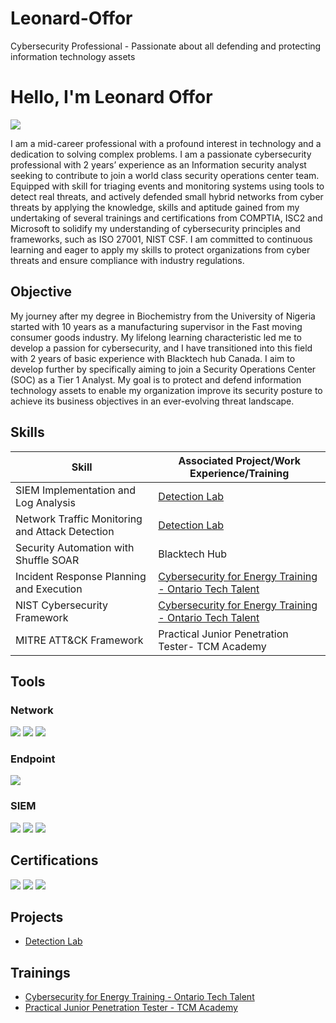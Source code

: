 # Leonard-Offor
Cybersecurity Professional - Passionate about all defending and protecting information technology assets


# Hello, I'm Leonard Offor
<a href="https://www.linkedin.com/in/leonard-offor/"><img src="https://img.shields.io/badge/-LinkedIn-0072b1?&style=for-the-badge&logo=linkedin&logoColor=white" /></a>

I am a mid-career professional with a profound interest in technology and a dedication to solving complex problems. I am a passionate cybersecurity professional with 2 years’ experience as an Information security analyst seeking to contribute to join a world class security operations center team. Equipped with skill for triaging events and monitoring systems using tools to detect real threats, and actively defended small hybrid networks from cyber threats by applying the knowledge, skills and aptitude gained from my undertaking of several trainings and certifications from COMPTIA, ISC2 and Microsoft to solidify my understanding of cybersecurity principles and frameworks, such as ISO 27001, NIST CSF. I am committed to continuous learning and eager to apply my skills to protect organizations from cyber threats and ensure compliance with industry regulations. 

## Objective

My journey after my degree in Biochemistry from the University of Nigeria started with 10 years as a manufacturing supervisor in the Fast moving consumer goods industry. My lifelong learning characteristic led me to develop a passion for cybersecurity, and I have transitioned into this field with 2 years of basic experience with Blacktech hub Canada. I aim to develop further by specifically aiming to join a Security Operations Center (SOC) as a Tier 1 Analyst. My goal is to protect and defend information technology assets to enable my organization improve its security posture to achieve its business objectives in an ever-evolving threat landscape.

## Skills

| Skill                                         | Associated Project/Work Experience/Training       |
|-----------------------------------------------|---------------------------------------------------|
| SIEM Implementation and Log Analysis          | <a href="https://github.com/Davinci042/Detection-Lab">Detection Lab</a>|
| Network Traffic Monitoring and Attack Detection | <a href="https://github.com/Davinci042/Detection-Lab">Detection Lab</a>|
| Security Automation with Shuffle SOAR         | Blacktech Hub|
| Incident Response Planning and Execution      | <a href="https://github.com/Davinci042/Ontario-Tech-Cybersecurity-for-Energy-">Cybersecurity for Energy Training - Ontario Tech Talent</a>|
| NIST Cybersecurity Framework                  |  <a href="https://github.com/Davinci042/Ontario-Tech-Cybersecurity-for-Energy-">Cybersecurity for Energy Training - Ontario Tech Talent</a>|
| MITRE ATT&CK Framework                        | Practical Junior Penetration Tester- TCM Academy|


## Tools

### Network
<div>
    <img src="https://img.shields.io/badge/-Wireshark-1679A7?&style=for-the-badge&logo=Wireshark&logoColor=white" />
    <img src="https://img.shields.io/badge/-Nmap-990000?&style=for-the-badge&logo=nmap&logoColor=white" />
    <img src="https://img.shields.io/badge/-Metasploit-ED1C24?&style=for-the-badge&logo=metasploit&logoColor=white" />

</div>

### Endpoint
<div>
    <img src="https://img.shields.io/badge/-Microsoft_Defender_for_Endpoint-00A4EF?&style=for-the-badge&logo=Microsoft&logoColor=white" />
</div>

### SIEM
<div>
    <img src="https://img.shields.io/badge/-Microsoft_Sentinel-0078D4?&style=for-the-badge&logo=Microsoft&logoColor=white" />
    <img src="https://img.shields.io/badge/-Splunk-000000?&style=for-the-badge&logo=Splunk&logoColor=white" />
    <img src="https://img.shields.io/badge/-Elastic-005571?&style=for-the-badge&logo=Elastic&logoColor=white" />
</div>

## Certifications
<div>
<img src="https://img.shields.io/badge/-Security%2B-FF0000?&style=for-the-badge&logo=CompTIA&logoColor=white" />
<img src="https://img.shields.io/badge/-Azure%20Fundamentals-0078D4?&style=for-the-badge&logo=microsoftazure&logoColor=white" />
<img src="https://img.shields.io/badge/-ISC2%20Cybersecurity-0058E2?&style=for-the-badge&logo=isc2&logoColor=white" />
</div>

## Projects
- <a href="https://github.com/Davinci042/Detection-Lab">Detection Lab</a>
  
## Trainings
-  <a href="https://github.com/Davinci042/Ontario-Tech-Cybersecurity-for-Energy-">Cybersecurity for Energy Training - Ontario Tech Talent</a>
- <a href="https://imgur.com/a/kEibfnM">Practical Junior Penetration Tester - TCM Academy</a>

